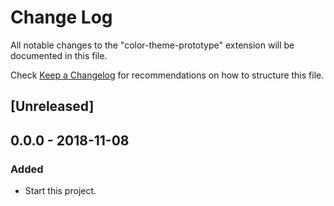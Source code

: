 # Change Log
All notable changes to the "color-theme-prototype" extension will be documented in this file.

Check [Keep a Changelog](http://keepachangelog.com/) for recommendations on how to structure this file.

## [Unreleased]

## 0.0.0 - 2018-11-08

### Added

- Start this project.
